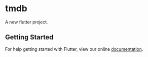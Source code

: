 # tmdb

A new flutter project.

## Getting Started

For help getting started with Flutter, view our online
[documentation](http://flutter.io/).
